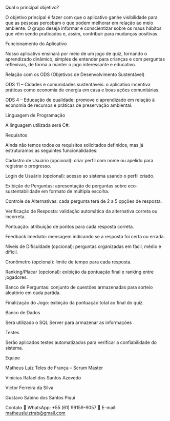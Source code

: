 Qual o principal objetivo?

O objetivo principal é fazer com que o aplicativo ganhe visibilidade para que as pessoas percebam o que podem melhorar em relação ao meio ambiente. O grupo deseja informar e conscientizar sobre os maus hábitos que vêm sendo praticados e, assim, contribuir para mudanças positivas.


Funcionamento do Aplicativo

Nosso aplicativo ensinará por meio de um jogo de quiz, tornando o aprendizado dinâmico, simples de entender para crianças e com perguntas reflexivas, de forma a manter o jogo interessante e educativo.


Relação com os ODS (Objetivos de Desenvolvimento Sustentável)

ODS 11 – Cidades e comunidades sustentáveis: o aplicativo incentiva práticas como economia de energia em casa e boas ações comunitárias.


ODS 4 – Educação de qualidade: promove o aprendizado em relação à economia de recursos e práticas de preservação ambiental.


Linguagem de Programação

A linguagem utilizada será C#.


Requisitos

Ainda não temos todos os requisitos solicitados definidos, mas já estruturamos as seguintes funcionalidades:


Cadastro de Usuário (opcional): criar perfil com nome ou apelido para registrar o progresso.


Login de Usuário (opcional): acesso ao sistema usando o perfil criado.


Exibição de Perguntas: apresentação de perguntas sobre eco-sustentabilidade em formato de múltipla escolha.


Controle de Alternativas: cada pergunta terá de 2 a 5 opções de resposta.


Verificação de Resposta: validação automática da alternativa correta ou incorreta.


Pontuação: atribuição de pontos para cada resposta correta.


Feedback Imediato: mensagem indicando se a resposta foi certa ou errada.


Níveis de Dificuldade (opcional): perguntas organizadas em fácil, médio e difícil.


Cronômetro (opcional): limite de tempo para cada resposta.


Ranking/Placar (opcional): exibição da pontuação final e ranking entre jogadores.


Banco de Perguntas: conjunto de questões armazenadas para sorteio aleatório em cada partida.


Finalização do Jogo: exibição da pontuação total ao final do quiz.


Banco de Dados

Será utilizado o SQL Server para armazenar as informações


Testes

Serão aplicados testes automatizados para verificar a confiabilidade do sistema.


Equipe


Matheus Luiz Teles de França – Scrum Master


Vinícius Rafael dos Santos Azevedo


Victor Ferreira da Silva


Gustavo Sabino dos Santos Piqui

Contato
📱 WhatsApp: +55 (61) 99159-9057
📧 E-mail: matheusluiztrab@gmail.com